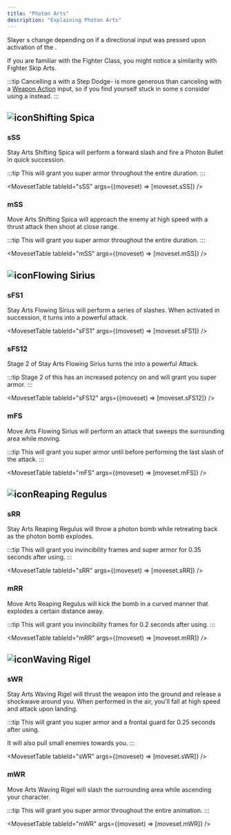 ```yaml
---
title: "Photon Arts"
description: "Explaining Photon Arts"
---
```


Slayer <Tooltip term="PA" />s change depending on if a directional input was pressed upon activation of the <Tooltip term="PA" />.

If you are familiar with the Fighter Class, you might notice a similarity with Fighter Skip Arts.

:::tip
Cancelling a <Tooltip term="PA" /> with a Step Dodge- is more generous than canceling with a [Weapon Action](/moveset/weapon-action#wa123) input, so if you find yourself stuck in some <Tooltip term="PA" />s consider using a [<Tooltip term="StepC" />](/moveset/counters#stepc-wa) instead.
:::

## <img src="/PA/38px-NGSUIPhotonArtShiftingSpica.png" alt="icon" className="heading-icon"/>Shifting Spica

### sSS
Stay Arts Shifting Spica will perform a forward slash and fire a Photon Bullet in quick succession.

:::tip
This <Tooltip term="PA" /> will grant you super armor throughout the entire duration.
:::

<VideoPlayer src="/PA/sSS.webm" />

<MovesetTable tableId="sSS" args={(moveset) => [moveset.sSS]} />

### mSS
Move Arts Shifting Spica will approach the enemy at high speed with a thrust attack then shoot at close range.

:::tip
This <Tooltip term="PA" /> will grant you super armor throughout the entire duration.
:::

<VideoPlayer src="/PA/mSS.webm" />

<MovesetTable tableId="mSS" args={(moveset) => [moveset.mSS]} />

## <img src="/PA/38px-NGSUIPhotonArtFlowingSirius.png" alt="icon" className="heading-icon"/>Flowing Sirius

### sFS1
Stay Arts Flowing Sirius will perform a series of slashes. When activated in succession, it turns into a powerful attack.

<VideoPlayer src="/PA/sFS1.webm" />

<MovesetTable tableId="sFS1" args={(moveset) => [moveset.sFS1]} />

### sFS12
Stage 2 of Stay Arts Flowing Sirius turns the <Tooltip term="PA" /> into a powerful Attack.

:::tip
Stage 2 of this <Tooltip term="PA" /> has an increased potency on [<Tooltip term="RB" />](/skill-tree/skills#relentless-blade) and will grant you super armor.
:::

<VideoPlayer src="/PA/sFS12.webm" />

<MovesetTable tableId="sFS12" args={(moveset) => [moveset.sFS12]} />

### mFS
Move Arts Flowing Sirius will perform an attack that sweeps the surrounding area while moving.

:::tip
This <Tooltip term="PA" /> will grant you super armor until before performing the last slash of the attack.
:::

<VideoPlayer src="/PA/mFS.webm" />

<MovesetTable tableId="mFS" args={(moveset) => [moveset.mFS]} />

## <img src="/PA/38px-NGSUIPhotonArtReapingRegulus.png" alt="icon" className="heading-icon"/>Reaping Regulus

### sRR
Stay Arts Reaping Regulus will throw a photon bomb while retreating back as the photon bomb explodes.

:::tip
This <Tooltip term="PA" /> will grant you invincibility frames and super armor for 0.35 seconds after using.
:::

<VideoPlayer src="/PA/sRR.webm" />

<MovesetTable tableId="sRR" args={(moveset) => [moveset.sRR]} />

### mRR
Move Arts Reaping Regulus will kick the bomb in a curved manner that explodes a certain distance away.

:::tip
This <Tooltip term="PA" /> will grant you invincibility frames for 0.2 seconds after using.
:::

<VideoPlayer src="/PA/mRR.webm" />

<MovesetTable tableId="mRR" args={(moveset) => [moveset.mRR]} />

## <img src="/PA/38px-NGSUIPhotonArtWavingRigel.png" alt="icon" className="heading-icon"/>Waving Rigel

### sWR
Stay Arts Waving Rigel will thrust the weapon into the ground and release a shockwave around you. When performed in the air, you'll fall at high speed and attack upon landing.

:::tip
This <Tooltip term="PA" /> will grant you super armor and a frontal guard for 0.25 seconds after using.

It will also pull small enemies towards you.
:::

<VideoPlayer src="/PA/sWR.webm" />

<MovesetTable tableId="sWR" args={(moveset) => [moveset.sWR]} />

### mWR
Move Arts Waving Rigel will slash the surrounding area while ascending your character.

:::tip
This <Tooltip term="PA" /> will grant you super armor throughout the entire animation.
:::

<VideoPlayer src="/PA/mWR.webm" />

<MovesetTable tableId="mWR" args={(moveset) => [moveset.mWR]} />